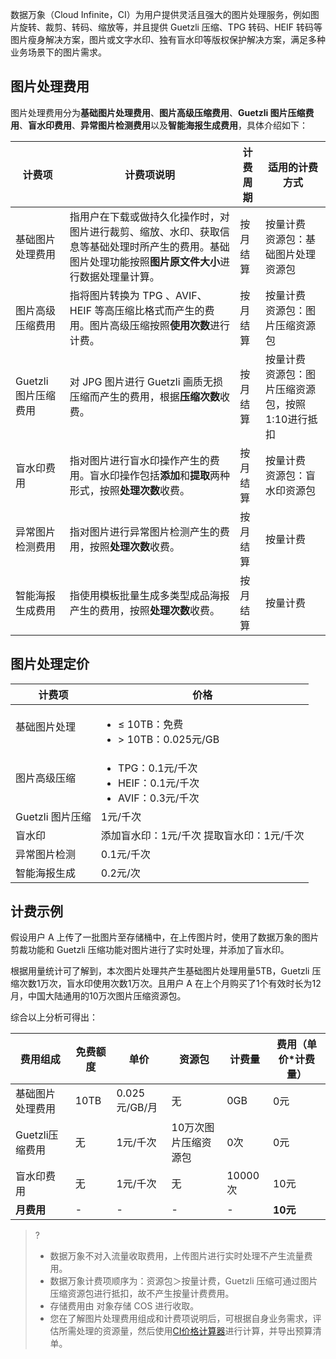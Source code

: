 数据万象（Cloud Infinite，CI）为用户提供灵活且强大的图片处理服务，例如图片旋转、裁剪、转码、缩放等，并且提供 Guetzli 压缩、TPG 转码、HEIF 转码等图片瘦身解决方案，图片或文字水印、独有盲水印等版权保护解决方案，满足多种业务场景下的图片需求。



## 图片处理费用

图片处理费用分为**基础图片处理费用**、**图片高级压缩费用**、**Guetzli 图片压缩费用**、**盲水印费用**、**异常图片检测费用**以及**智能海报生成费用**，具体介绍如下：

| 计费项               | 计费项说明                                                   | 计费周期 | 适用的计费方式                                         |
| -------------------- | ------------------------------------------------------------ | -------- | ------------------------------------------------------ |
| 基础图片处理费用     | 指用户在下载或做持久化操作时，对图片进行裁剪、缩放、水印、获取信息等基础处理时所产生的费用。基础图片处理功能按照**图片原文件大小**进行数据处理量计算。 | 按月结算 | 按量计费<br />资源包：基础图片处理资源包               |
| 图片高级压缩费用     | 指将图片转换为 TPG 、AVIF、 HEIF 等高压缩比格式而产生的费用。图片高级压缩按照**使用次数**进行计费。 | 按月结算 | 按量计费<br />资源包：图片压缩资源包                   |
| Guetzli 图片压缩费用 | 对 JPG 图片进行 Guetzli 画质无损压缩而产生的费用，根据**压缩次数**收费。 | 按月结算 | 按量计费<br />资源包：图片压缩资源包，按照1:10进行抵扣 |
| 盲水印费用           | 指对图片进行盲水印操作产生的费用。盲水印操作包括**添加**和**提取**两种形式，按照**处理次数**收费。 | 按月结算 | 按量计费<br />资源包：盲水印资源包                     |
| 异常图片检测费用           | 指对图片进行异常图片检测产生的费用，按照**处理次数**收费。 | 按月结算 | 按量计费             |
| 智能海报生成费用           | 指使用模板批量生成多类型成品海报产生的费用，按照**处理次数**收费。 | 按月结算 | 按量计费          |


## 图片处理定价

<table>
<thead>
<tr>
<th>计费项</th>
<th>价格</th>
</tr>
</thead>
<tbody><tr>
<td>基础图片处理</td>
<td>
<ul style="margin-bottom:0px">
<li>≤ 10TB：免费</li>
<li>> 10TB：0.025元/GB</li>
</ul>
</td>
</tr>
<tr>
<td>图片高级压缩</td>
<td>
<ul style="margin-bottom:0px">
<li>TPG：0.1元/千次</li>
<li>HEIF：0.1元/千次</li>
<li>AVIF：0.3元/千次</li>
</ul>
</td>
</tr>
<tr>
<td>Guetzli 图片压缩</td>
<td>1元/千次</td>
</tr>
<tr>
<td>盲水印</td>
<td>添加盲水印：1元/千次  提取盲水印：1元/千次</td>
</tr>
<tr>
<td>异常图片检测</td>
<td>0.1元/千次</td>
</tr>
<tr> 
<td>智能海报生成</td>
<td>0.2元/次</td>
</tr>
</tbody></table>



## 计费示例

假设用户 A 上传了一批图片至存储桶中，在上传图片时，使用了数据万象的图片剪裁功能和 Guetzli 压缩功能对图片进行了实时处理，并添加了盲水印。

根据用量统计可了解到，本次图片处理共产生基础图片处理用量5TB，Guetzli 压缩次数1万次，盲水印使用次数1万次。且用户 A 在上个月购买了1个有效时长为12月，中国大陆通用的10万次图片压缩资源包。

综合以上分析可得出：

| 费用组成         | 免费额度 | 单价          | 资源包               | 计费量  | 费用（单价*计费量） |
| ---------------- | -------- | ------------- | -------------------- | ------- | ------------------- |
| 基础图片处理费用 | 10TB     | 0.025元/GB/月 | 无                   | 0GB     | 0元                 |
| Guetzli压缩费用  | 无       | 1元/千次      | 10万次图片压缩资源包 | 0次     | 0元                 |
| 盲水印费用       | 无       | 1元/千次      | 无                   | 10000次 | 10元                |
| **月费用**       | -        |     -          |          -            |    -     | **10元**            |

>?
> - 数据万象不对入流量收取费用，上传图片进行实时处理不产生流量费用。
> - 数据万象计费项顺序为：资源包＞按量计费，Guetzli 压缩可通过图片压缩资源包进行抵扣，故不产生按量计费费用。
> - 存储费用由 对象存储 COS 进行收取。
> - 您在了解图片处理费用组成和计费项说明后，可根据自身业务需求，评估所需处理的资源量，然后使用[CI价格计算器](https://buy.cloud.tencent.com/price/ci/calculator)进行计算，并导出预算清单。
